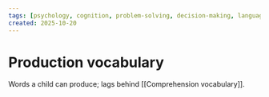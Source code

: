 ```yaml
---
tags: [psychology, cognition, problem-solving, decision-making, language, intelligence, testing, heuristics, bias]
created: 2025-10-20
---
```

# Production vocabulary

Words a child can produce; lags behind [[Comprehension vocabulary]].
